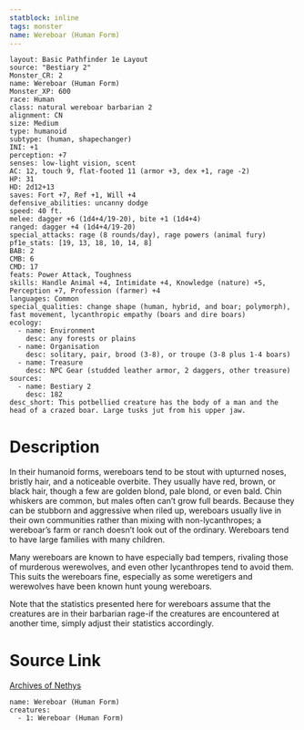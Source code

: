 ```yaml
---
statblock: inline
tags: monster
name: Wereboar (Human Form)
---
```

```statblock
layout: Basic Pathfinder 1e Layout
source: "Bestiary 2"
Monster_CR: 2
name: Wereboar (Human Form)
Monster_XP: 600
race: Human
class: natural wereboar barbarian 2
alignment: CN
size: Medium
type: humanoid
subtype: (human, shapechanger)
INI: +1
perception: +7
senses: low-light vision, scent
AC: 12, touch 9, flat-footed 11 (armor +3, dex +1, rage -2)
HP: 31
HD: 2d12+13
saves: Fort +7, Ref +1, Will +4
defensive_abilities: uncanny dodge
speed: 40 ft.
melee: dagger +6 (1d4+4/19-20), bite +1 (1d4+4)
ranged: dagger +4 (1d4+4/19-20)
special_attacks: rage (8 rounds/day), rage powers (animal fury)
pf1e_stats: [19, 13, 18, 10, 14, 8]
BAB: 2
CMB: 6
CMD: 17
feats: Power Attack, Toughness
skills: Handle Animal +4, Intimidate +4, Knowledge (nature) +5, Perception +7, Profession (farmer) +4
languages: Common
special_qualities: change shape (human, hybrid, and boar; polymorph), fast movement, lycanthropic empathy (boars and dire boars)
ecology:
  - name: Environment
    desc: any forests or plains
  - name: Organisation
    desc: solitary, pair, brood (3-8), or troupe (3-8 plus 1-4 boars)
  - name: Treasure
    desc: NPC Gear (studded leather armor, 2 daggers, other treasure)
sources:
  - name: Bestiary 2
    desc: 182
desc_short: This potbellied creature has the body of a man and the head of a crazed boar. Large tusks jut from his upper jaw.
```
# Description
In their humanoid forms, wereboars tend to be stout with upturned noses, bristly hair, and a noticeable overbite. They usually have red, brown, or black hair, though a few are golden blond, pale blond, or even bald. Chin whiskers are common, but males often can’t grow full beards. Because they can be stubborn and aggressive when riled up, wereboars usually live in their own communities rather than mixing with non-lycanthropes; a wereboar’s farm or ranch doesn’t look out of the ordinary. Wereboars tend to have large families with many children.

Many wereboars are known to have especially bad tempers, rivaling those of murderous werewolves, and even other lycanthropes tend to avoid them. This suits the wereboars fine, especially as some weretigers and werewolves have been known hunt young wereboars.

Note that the statistics presented here for wereboars assume that the creatures are in their barbarian rage-if the creatures are encountered at another time, simply adjust their statistics accordingly.
# Source Link
[Archives of Nethys](https://aonprd.com/MonsterDisplay.aspx?ItemName=Wereboar%20(Human%20Form))
```encounter-table
name: Wereboar (Human Form)
creatures:
  - 1: Wereboar (Human Form)
```
